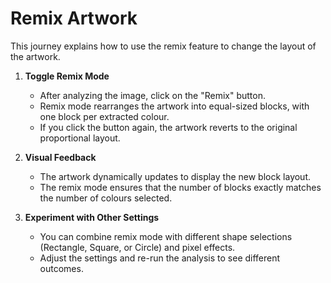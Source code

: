 # Remix Artwork

This journey explains how to use the remix feature to change the layout of the artwork.

1. **Toggle Remix Mode**
   - After analyzing the image, click on the "Remix" button.
   - Remix mode rearranges the artwork into equal-sized blocks, with one block per extracted colour.
   - If you click the button again, the artwork reverts to the original proportional layout.

2. **Visual Feedback**
   - The artwork dynamically updates to display the new block layout.
   - The remix mode ensures that the number of blocks exactly matches the number of colours selected.

3. **Experiment with Other Settings**
   - You can combine remix mode with different shape selections (Rectangle, Square, or Circle) and pixel effects.
   - Adjust the settings and re-run the analysis to see different outcomes.